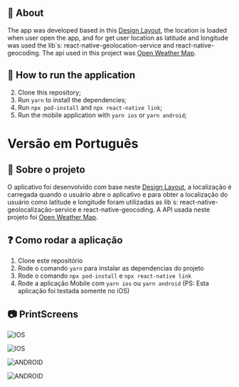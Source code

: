 ## :rocket: About

The app was developed based in this [Design Layout](https://dribbble.com/shots/8802042-Weather-Forecast-App), the location is loaded when user open the app, and for get user location as latitude and longitude was used the lib`s: react-native-geolocation-service and react-native-geocoding.
The api used in this project was [Open Weather Map](https://openweathermap.org/api).

## 🚀 How to run the application

2. Clone this repository;
3. Run `yarn` to install the dependencies;
4. Run `npx pod-install` and `npx react-native link`;
5. Run the mobile application with `yarn ios` or `yarn android`;

# Versão em Português

## :rocket: Sobre o projeto

O aplicativo foi desenvolvido com base neste [Design Layout](https://dribbble.com/shots/8802042-Weather-Forecast-App), a localização é carregada quando o usuário abre o aplicativo e para obter a localização do usuário como latitude e longitude foram utilizadas as lib`s: react-native-geolocalização-service e react-native-geocoding.
A API usada neste projeto foi [Open Weather Map](https://openweathermap.org/api).

## :question: Como rodar a aplicação

1. Clone este repositório
3. Rode o comando `yarn` para instalar as dependencias do projeto
4. Rode o comando `npx pod-install` e `npx react-native link`
5. Rode a aplicação Mobile com `yarn ios` ou `yarn android` (PS: Esta aplicação foi testada somente no iOS)

## :camera: PrintScreens

![IOS](/src/image/ios1.png)

![IOS](/src/image/ios2.png)

![ANDROID](/src/image/android1.png)

![ANDROID](/src/image/android2.png)

